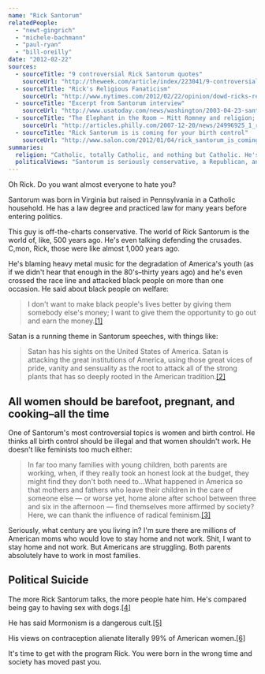 ```yaml
---
name: "Rick Santorum"
relatedPeople:
  - "newt-gingrich"
  - "michele-bachmann"
  - "paul-ryan"
  - "bill-oreilly"
date: "2012-02-22"
sources:
  - sourceTitle: "9 controversial Rick Santorum quotes"
    sourceUrl: "http://theweek.com/article/index/223041/9-controversial-rick-santorum-quotes"
  - sourceTitle: "Rick's Religious Fanaticism"
    sourceUrl: "http://www.nytimes.com/2012/02/22/opinion/dowd-ricks-religious-fanaticism.html"
  - sourceTitle: "Excerpt from Santorum interview"
    sourceUrl: "http://www.usatoday.com/news/washington/2003-04-23-santorum-excerpt_x.htm"
  - sourceTitle: "The Elephant in the Room – Mitt Romney and religion; politics and faith"
    sourceUrl: "http://articles.philly.com/2007-12-20/news/24996925_1_romney-speech-mormon-faith-religion"
  - sourceTitle: "Rick Santorum is is coming for your birth control"
    sourceUrl: "http://www.salon.com/2012/01/04/rick_santorum_is_coming_for_your_birth_control/singleton/"
summaries:
  religion: "Catholic, totally Catholic, and nothing but Catholic. He's even too Catholic for most Catholics. (Did I say Catholic enough?)"
  politicalViews: "Santorum is seriously conservative, a Republican, and probably considered to be an extreme member of the Tea Party. If you're extreme in the Tea Party, you're too extreme."
---
```


Oh Rick. Do you want almost everyone to hate you?

Santorum was born in Virginia but raised in Pennsylvania in a Catholic household. He has a law degree and practiced law for many years before entering politics.

This guy is off-the-charts conservative. The world of Rick Santorum is the world of, like, 500 years ago. He's even talking defending the crusades. C,mon, Rick, those were like almost 1,000 years ago.

He's blaming heavy metal music for the degradation of America's youth (as if we didn't hear that enough in the 80's–thirty years ago) and he's even crossed the race line and attacked black people on more than one occasion. He said about black people on welfare:

>I don't want to make black people's lives better by giving them somebody else's money; I want to give them the opportunity to go out and earn the money.<a class="source-citation" href="#http%3A%2F%2Ftheweek.com%2Farticle%2Findex%2F223041%2F9-controversial-rick-santorum-quotes" title="9 controversial Rick Santorum quotes">[1]</a>

Satan is a running theme in Santorum speeches, with things like:

>Satan has his sights on the United States of America. Satan is attacking the great institutions of America, using those great vices of pride, vanity and sensuality as the root to attack all of the strong plants that has so deeply rooted in the American tradition.<a class="source-citation" href="#http%3A%2F%2Fwww.nytimes.com%2F2012%2F02%2F22%2Fopinion%2Fdowd-ricks-religious-fanaticism.html" title="Rick&apos;s Religious Fanaticism">[2]</a>

## All women should be barefoot, pregnant, and cooking–all the time

One of Santorum's most controversial topics is women and birth control. He thinks all birth control should be illegal and that women shouldn't work. He doesn't like feminists too much either:

>In far too many families with young children, both parents are working, when, if they really took an honest look at the budget, they might find they don't both need to…What happened in America so that mothers and fathers who leave their children in the care of someone else — or worse yet, home alone after school between three and six in the afternoon — find themselves more affirmed by society? Here, we can thank the influence of radical feminism.<a class="source-citation" href="#http%3A%2F%2Ftheweek.com%2Farticle%2Findex%2F223041%2F9-controversial-rick-santorum-quotes" title="9 controversial Rick Santorum quotes">[3]</a>

Seriously, what century are you living in? I'm sure there are millions of American moms who would love to stay home and not work. Shit, I want to stay home and not work. But Americans are struggling. Both parents absolutely have to work in most families.

## Political Suicide

The more Rick Santorum talks, the more people hate him. He's compared being gay to having sex with dogs.<a class="source-citation" href="#http%3A%2F%2Fwww.usatoday.com%2Fnews%2Fwashington%2F2003-04-23-santorum-excerpt_x.htm" title="Excerpt from Santorum interview">[4]</a>

He has said Mormonism is a dangerous cult.<a class="source-citation" href="#http%3A%2F%2Farticles.philly.com%2F2007-12-20%2Fnews%2F24996925_1_romney-speech-mormon-faith-religion" title="The Elephant in the Room – Mitt Romney and religion; politics and faith">[5]</a>

His views on contraception alienate literally 99% of American women.<a class="source-citation" href="#http%3A%2F%2Fwww.salon.com%2F2012%2F01%2F04%2Frick_santorum_is_coming_for_your_birth_control%2Fsingleton%2F" title="Rick Santorum is is coming for your birth control">[6]</a>

It's time to get with the program Rick. You were born in the wrong time and society has moved past you.